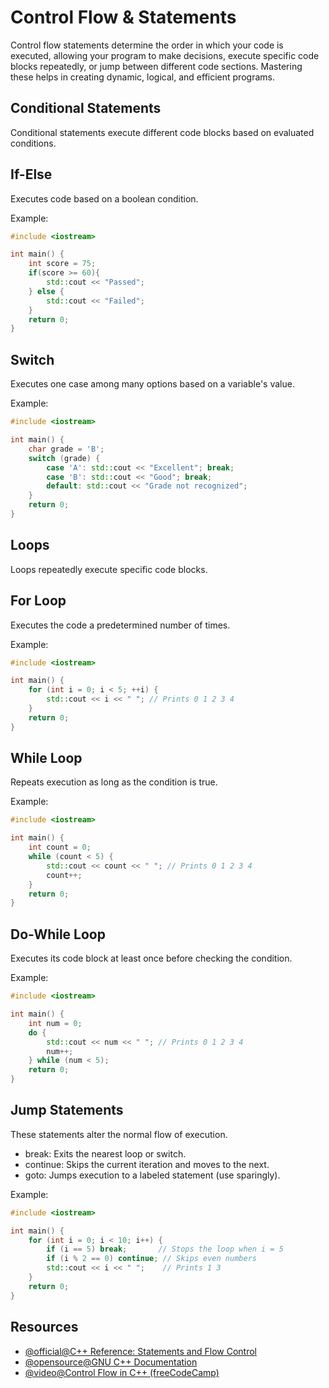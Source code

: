 # Control Flow & Statements
Control flow statements determine the order in which your code is executed, allowing your program to make decisions, execute specific code blocks repeatedly, or jump between different code sections. Mastering these helps in creating dynamic, logical, and efficient programs.

## Conditional Statements
Conditional statements execute different code blocks based on evaluated conditions.

## If-Else
Executes code based on a boolean condition.

Example:
```cpp
#include <iostream>

int main() {
    int score = 75;
    if(score >= 60){
        std::cout << "Passed";
    } else {
        std::cout << "Failed";
    }
    return 0;
}
```
## Switch 
Executes one case among many options based on a variable's value.

Example:
```cpp
#include <iostream>

int main() {
    char grade = 'B';
    switch (grade) {
        case 'A': std::cout << "Excellent"; break;
        case 'B': std::cout << "Good"; break;
        default: std::cout << "Grade not recognized";
    }
    return 0;
}
```
## Loops
Loops repeatedly execute specific code blocks.

## For Loop
Executes the code a predetermined number of times.

Example:
```cpp
#include <iostream>

int main() {
    for (int i = 0; i < 5; ++i) {
        std::cout << i << " "; // Prints 0 1 2 3 4
    }
    return 0;
}
```
## While Loop
Repeats execution as long as the condition is true.

Example:
```cpp
#include <iostream>

int main() {
    int count = 0;
    while (count < 5) {
        std::cout << count << " "; // Prints 0 1 2 3 4
        count++;
    }
    return 0;
}
```
## Do-While Loop
Executes its code block at least once before checking the condition.

Example:
```cpp
#include <iostream>

int main() {
    int num = 0;
    do {
        std::cout << num << " "; // Prints 0 1 2 3 4
        num++;
    } while (num < 5);
    return 0;
}
```
## Jump Statements
These statements alter the normal flow of execution.
- break: Exits the nearest loop or switch.
- continue: Skips the current iteration and moves to the next.
- goto: Jumps execution to a labeled statement (use sparingly).

Example:
```cpp
#include <iostream>

int main() {
    for (int i = 0; i < 10; i++) {
        if (i == 5) break;       // Stops the loop when i = 5
        if (i % 2 == 0) continue; // Skips even numbers
        std::cout << i << " ";    // Prints 1 3
    }
    return 0;
}
```
## Resources
- [@official@C++ Reference: Statements and Flow Control](https://en.cppreference.com/w/cpp/language/control)
- [@opensource@GNU C++ Documentation](https://gcc.gnu.org/onlinedocs/gcc/Flow-Control.html)
- [@video@Control Flow in C++ (freeCodeCamp)](https://www.youtube.com/watch?v=_bYFu9mBnr4)
